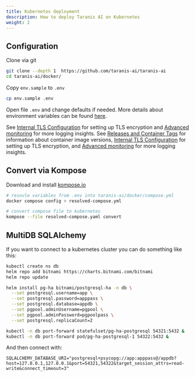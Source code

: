```yaml
---
title: Kubernetes deployment
description: How to deploy Taranis AI on Kubernetes
weight: 2
---
```


## Configuration

Clone via git

```bash
git clone --depth 1  https://github.com/taranis-ai/taranis-ai
cd taranis-ai/docker/
```

Copy `env.sample` to `.env`

```bash
cp env.sample .env
```

Open file `.env` and change defaults if needed. More details about environment variables can be found [here](https://github.com/taranis-ai/taranis-ai/blob/master/docker/README.md).

See [Internal TLS Configuration](./tls-configuration.md) for setting up TLS encryption and [Advanced monitoring](./advanced-monitoring.md) for more logging insights.
See [Releases and Container Tags](./releases-and-tags.md) for information about container image versions, [Internal TLS Configuration](./tls-configuration.md) for setting up TLS encryption, and [Advanced monitoring](./advanced-monitoring.md) for more logging insights.

## Convert via Kompose

Download and install [kompose.io](https://kompose.io/installation/)

```bash
# resovle variables from .env into taranis-ai/docker/compose.yml 
docker compose config > resolved-compose.yml

# convert compose file to kubernetes 
kompose --file resolved-compose.yaml convert
```

## MultiDB SQLAlchemy

If you want to connect to a kubernetes cluster you can do something like this:

```bash
kubectl create ns db
helm repo add bitnami https://charts.bitnami.com/bitnami
helm repo update

helm install pg-ha bitnami/postgresql-ha -n db \
  --set postgresql.username=app \
  --set postgresql.password=apppass \
  --set postgresql.database=appdb \
  --set pgpool.adminUsername=pgpool \
  --set pgpool.adminPassword=pgpoolpass \
  --set postgresql.replicaCount=2

kubectl -n db port-forward statefulset/pg-ha-postgresql 54321:5432 &
kubectl -n db port-forward pod/pg-ha-postgresql-1 54322:5432 &
```

And then connect with:

```
SQLALCHEMY_DATABASE_URI="postgresql+psycopg://app:apppass@/appdb?host=127.0.0.1,127.0.0.1&port=54321,54322&target_session_attrs=read-write&connect_timeout=3"
```
